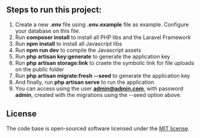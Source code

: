 ## Steps to run this project:

1. Create a new **.env** file using **.env.example** file as example. Configure your database on this file.
2. Run **composer install** to install all PHP libs and the Laravel Framework
3. Run **npm install** to install all Javascript libs
4. Run **npm run dev** to compile the Javascript assets
5. Run **php artisan key:generate** to generate the application key
6. Run **php artisan storage:link** to craete the symbolic link for file uploads on the public folder
7. Run **php artisan migrate:fresh --seed** to generate the application key
8. And finally, run **php artisan serve** to run the application
9. You can access using the user **admin@admin.com**, with password **admin**, created with the migrations using the --seed option above.

## License

The code base is open-sourced software licensed under the [MIT license](https://opensource.org/licenses/MIT).
